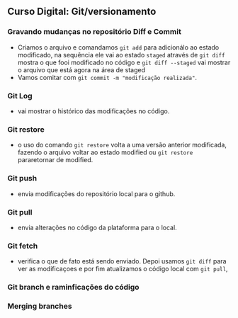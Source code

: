 ## Curso Digital: Git/versionamento

### Gravando mudanças no repositório Diff e Commit

- Criamos o arquivo e comandamos `git add` para adicionálo ao estado modificado, na sequência ele vai ao estado `staged` através de `git diff` mostra o que fooi modificado no código e `git diff --staged` vai mostrar o arquivo que está agora na área de staged
- Vamos comitar com `git commit -m "modificação realizada"`.

### Git Log
- vai mostrar o histórico das modificações no código.

### Git restore
- o uso do comando `git restore` volta a uma versão anterior modificada, fazendo o arquivo voltar ao estado modified ou `git restore` pararetornar de modified.

### Git push 
- envia modificações do repositório local para o github.

### Git pull
- envia alterações no código da plataforma para o local.
  
### Git fetch
- verifica o que de fato está sendo enviado. Depoi usamos `git diff` para ver as modificaçoes e por fim atualizamos o código local com `git pull`,

### Git branch e raminficações do código

### Merging branches